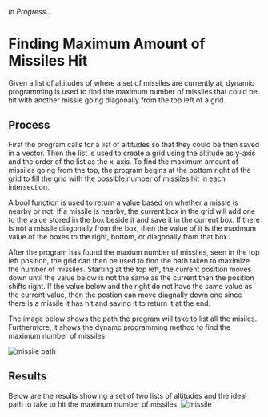 _In Progress..._
# Finding Maximum Amount of Missiles Hit
Given a list of altitudes of where a set of missiles are currently at, dynamic programming is used to find the maximum number of missiles that could be hit with another missle going diagonally from the top left of a grid.

## Process
First the program calls for a list of altitudes so that they could be then saved in a vector. Then the list is used to create a grid using the altitude as y-axis and the order of the list as the x-axis. To find the maximum amount of missiles going from the top, the program begins at the bottom right of the grid to fill the grid with the possible number of missiles hit in each intersection. 

A bool function is used to return a value based on whether a missle is nearby or not. If a missile is nearby, the current box in the grid will add one to the value stored in the box beside it and save it in the current box. If there is not a missile diagonally from the box, then the value of it is the maximum value of the boxes to the right, bottom, or diagonally from that box. 

After the program has found the maxium number of missiles, seen in the top left position, the grid can then be used to find the path taken to maximize the number of missiles. Starting at the top left, the current position moves down until the value below is not the same as the current then the position shifts right. If the value below and the right do not have the same value as the current value, then the postion can move diagnally down one since there is a missile it has hit and saving it to return it at the end. 

The image below shows the path the program will take to list all the misiles. Furthermore, it shows the dynamc programming method to find the maximum number of missiles.

![missile path](https://github.com/ZafiroParedes/Data_Structures_and_Algorithms/assets/91034132/f497ddb3-ffa3-41ee-a6e6-f2da01a4a113)


## Results
Below are the results showing a set of two lists of altitudes and the ideal path to take to hit the maximum number of missiles.
![missile](https://github.com/ZafiroParedes/Data_Structures_and_Algorithms/assets/91034132/650416f7-20d3-4e34-9802-b972996d35bd)
